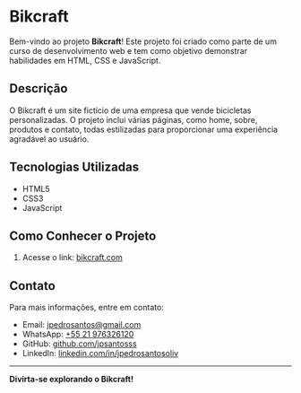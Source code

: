# Bikcraft

Bem-vindo ao projeto **Bikcraft**! Este projeto foi criado como parte de um curso de desenvolvimento web e tem como objetivo demonstrar habilidades em HTML, CSS e JavaScript.

## Descrição

O Bikcraft é um site fictício de uma empresa que vende bicicletas personalizadas. O projeto inclui várias páginas, como home, sobre, produtos e contato, todas estilizadas para proporcionar uma experiência agradável ao usuário.

## Tecnologias Utilizadas

- HTML5
- CSS3
- JavaScript

## Como Conhecer o Projeto

1. Acesse o link:
    [bikcraft.com](https://jpsantosss.github.io/html-bikcraft/)

## Contato

Para mais informações, entre em contato:

- Email: [jpedrosantos@gmail.com](mailto:jpedrosantosoliv@gmail.com)
- WhatsApp: [+55 21 976326120](https://api.whatsapp.com/send?phone=5521976326120)
- GitHub: [github.com/jpsantosss](https://github.com/jpsantosss)
- LinkedIn: [linkedin.com/in/jpedrosantosoliv](https://linkedin.com/in/jpedrosantosoliv)

---

**Divirta-se explorando o Bikcraft!**
